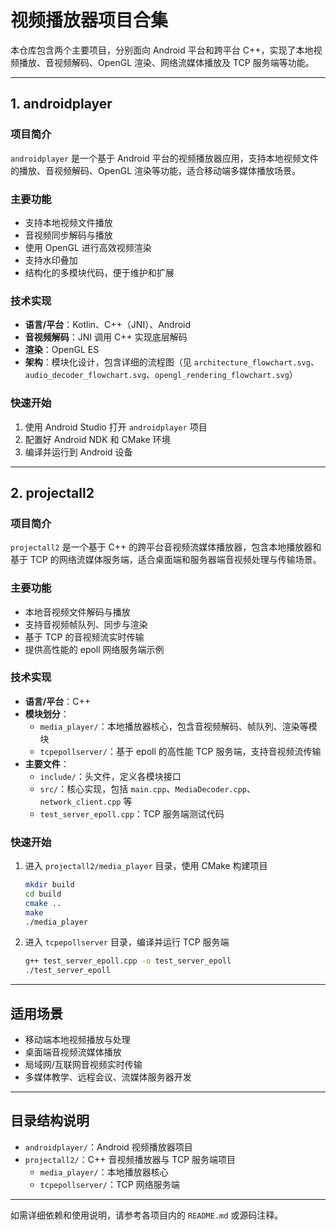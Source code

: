 # 视频播放器项目合集

本仓库包含两个主要项目，分别面向 Android 平台和跨平台 C++，实现了本地视频播放、音视频解码、OpenGL 渲染、网络流媒体播放及 TCP 服务端等功能。

---

## 1. androidplayer

### 项目简介
`androidplayer` 是一个基于 Android 平台的视频播放器应用，支持本地视频文件的播放、音视频解码、OpenGL 渲染等功能，适合移动端多媒体播放场景。

### 主要功能
- 支持本地视频文件播放
- 音视频同步解码与播放
- 使用 OpenGL 进行高效视频渲染
- 支持水印叠加
- 结构化的多模块代码，便于维护和扩展

### 技术实现
- **语言/平台**：Kotlin、C++（JNI）、Android
- **音视频解码**：JNI 调用 C++ 实现底层解码
- **渲染**：OpenGL ES
- **架构**：模块化设计，包含详细的流程图（见 `architecture_flowchart.svg`、`audio_decoder_flowchart.svg`、`opengl_rendering_flowchart.svg`）

### 快速开始
1. 使用 Android Studio 打开 `androidplayer` 项目
2. 配置好 Android NDK 和 CMake 环境
3. 编译并运行到 Android 设备

---

## 2. projectall2

### 项目简介
`projectall2` 是一个基于 C++ 的跨平台音视频流媒体播放器，包含本地播放器和基于 TCP 的网络流媒体服务端，适合桌面端和服务器端音视频处理与传输场景。

### 主要功能
- 本地音视频文件解码与播放
- 支持音视频帧队列、同步与渲染
- 基于 TCP 的音视频流实时传输
- 提供高性能的 epoll 网络服务端示例

### 技术实现
- **语言/平台**：C++
- **模块划分**：
  - `media_player/`：本地播放器核心，包含音视频解码、帧队列、渲染等模块
  - `tcpepollserver/`：基于 epoll 的高性能 TCP 服务端，支持音视频流传输
- **主要文件**：
  - `include/`：头文件，定义各模块接口
  - `src/`：核心实现，包括 `main.cpp`、`MediaDecoder.cpp`、`network_client.cpp` 等
  - `test_server_epoll.cpp`：TCP 服务端测试代码

### 快速开始
1. 进入 `projectall2/media_player` 目录，使用 CMake 构建项目
   ```bash
   mkdir build
   cd build
   cmake ..
   make
   ./media_player
   ```
2. 进入 `tcpepollserver` 目录，编译并运行 TCP 服务端
   ```bash
   g++ test_server_epoll.cpp -o test_server_epoll
   ./test_server_epoll
   ```

---

## 适用场景

- 移动端本地视频播放与处理
- 桌面端音视频流媒体播放
- 局域网/互联网音视频实时传输
- 多媒体教学、远程会议、流媒体服务器开发

---

## 目录结构说明

- `androidplayer/`：Android 视频播放器项目
- `projectall2/`：C++ 音视频播放器与 TCP 服务端项目
  - `media_player/`：本地播放器核心
  - `tcpepollserver/`：TCP 网络服务端

---

如需详细依赖和使用说明，请参考各项目内的 `README.md` 或源码注释。
